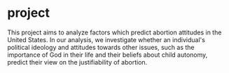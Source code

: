 # project

This project aims to analyze factors which predict abortion attitudes in the United States.
In our analysis, we investigate whether an individual's political ideology and attitudes towards other issues, such as the importance of God in their life and their beliefs about child autonomy, predict their view on the justifiability of abortion.
